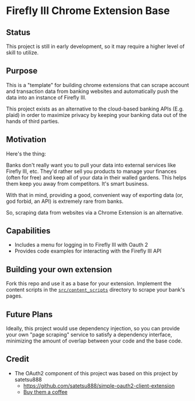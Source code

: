 # Firefly III Chrome Extension Base

## Status
This project is still in early development, so it may require a higher level of 
skill to utilize.

## Purpose

This is a "template" for building chrome extensions that can scrape account and 
transaction data from banking websites and automatically push the data into an
instance of Firefly III.

This project exists as an alternative to the cloud-based banking APIs (E.g. 
plaid) in order to maximize privacy by keeping your banking data out of the 
hands of third parties.

## Motivation
Here's the thing: 

Banks don't really want you to pull your data into external services like 
Firefly III, etc. They'd rather sell you products to manage your finances 
(often for free) and keep all of your data in their walled gardens. This helps 
them keep you away from competitors. It's smart business.

With that in mind, providing a good, convenient way of exporting data (or, god 
forbid, an API) is extremely rare from banks.

So, scraping data from websites via a Chrome Extension is an alternative.

## Capabilities
- Includes a menu for logging in to Firefly III with Oauth 2
- Provides code examples for interacting with the Firefly III API

## Building your own extension
Fork this repo and use it as a base for your extension. Implement the content 
scripts in the [`src/content_scripts`](src/content_scripts) directory to scrape 
your bank's pages.

## Future Plans
Ideally, this project would use dependency injection, so you can provide your
own "page scraping" service to satisfy a dependency interface, minimizing the
amount of overlap between your code and the base code.

## Credit
- The OAuth2 component of this project was based on this project by satetsu888
  - https://github.com/satetsu888/simple-oauth2-client-extension
  - [Buy them a coffee](https://www.buymeacoffee.com/satetsu888)